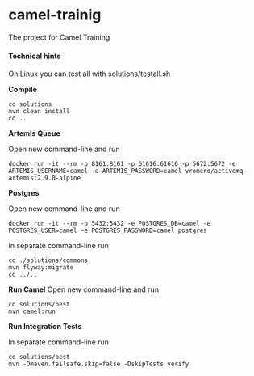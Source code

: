 # camel-trainig
The project for Camel Training

#### Technical hints

On Linux you can test all with solutions/testall.sh

**Compile**

```
cd solutions
mvn clean install
cd ..
```

**Artemis Queue**

Open new command-line and run
 ```
 docker run -it --rm -p 8161:8161 -p 61616:61616 -p 5672:5672 -e ARTEMIS_USERNAME=camel -e ARTEMIS_PASSWORD=camel vromero/activemq-artemis:2.9.0-alpine
```

**Postgres**

Open new command-line and run
```
docker run -it --rm -p 5432:5432 -e POSTGRES_DB=camel -e POSTGRES_USER=camel -e POSTGRES_PASSWORD=camel postgres
```

In separate command-line run
```
cd ./solutions/commons
mvn flyway:migrate
cd ../..
```

**Run Camel**
Open new command-line and run
```
cd solutions/best
mvn camel:run
```

**Run Integration Tests**

In separate command-line run
```
cd solutions/best
mvn -Dmaven.failsafe.skip=false -DskipTests verify
```

